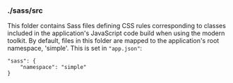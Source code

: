 ### ./sass/src

This folder contains Sass files defining CSS rules corresponding to classes
included in the application's JavaScript code build when using the modern toolkit.
By default, files in this folder are mapped to the application's root namespace, 'simple'.
This is set in `"app.json"`:

    "sass": {
        "namespace": "simple"
    }